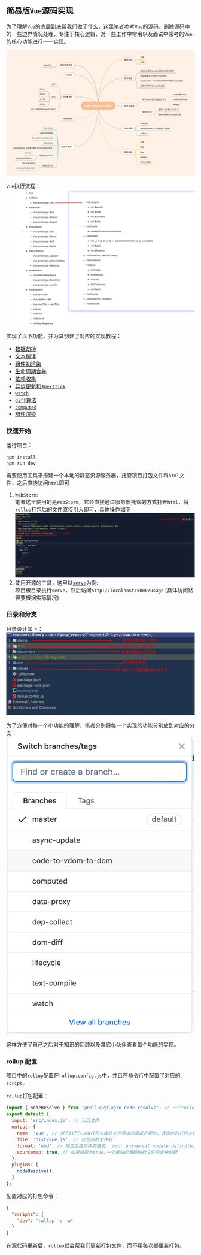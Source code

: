 ## 简易版`Vue`源码实现

为了理解`Vue`的底层到底帮我们做了什么，这里笔者参考`Vue`的源码，删除源码中的一些边界情况处理，专注于核心逻辑，对一些工作中常用以及面试中常考的`Vue`的核心功能进行一一实现。

![](https://raw.githubusercontent.com/wangkaiwd/drawing-bed/master/Vue%20Source%20Code.jpg)

`Vue`执行流程：
![](https://raw.githubusercontent.com/wangkaiwd/drawing-bed/master/20210113110645.png)

实现了以下功能，并为其创建了对应的实现教程：

* [数据劫持](https://github.com/wangkaiwd/vue-core-theory/blob/master/document/01.data-proxy.md)
* [文本编译](https://github.com/wangkaiwd/vue-core-theory/blob/master/document/02.template-compile.md)
* [组件初渲染](https://github.com/wangkaiwd/vue-core-theory/blob/master/document/03.initial-render.md)
* [生命周期合并](https://github.com/wangkaiwd/vue-core-theory/blob/master/document/04.lifecycle-merge.md)
* [依赖收集](https://github.com/wangkaiwd/vue-core-theory/blob/master/document/05.collect-dependency.md)
* [异步更新和`$nextTick`](https://github.com/wangkaiwd/vue-core-theory/blob/master/document/06.async-update.md)
* [`watch`](https://github.com/wangkaiwd/vue-core-theory/blob/master/document/07.watch.md)
* [`diff`算法](https://github.com/wangkaiwd/vue-core-theory/blob/master/document/08.dom-diff.md)
* [`computed`](https://github.com/wangkaiwd/vue-core-theory/blob/master/document/09.computed.md)
* [组件渲染](https://github.com/wangkaiwd/vue-core-theory/blob/master/document/10.render-component.md)

### 快速开始

运行项目：

```shell
npm install
npm run dev
```

需要使用工具来搭建一个本地的静态资源服务器，托管项目打包文件和`html`文件，之后直接访问`html`即可

1. `WebStorm`:  
   笔者这里使用的是`WebStorm`，它会直接通过服务器托管的方式打开`html`，将`rollup`打包后的文件直接引入即可，具体操作如下
   ![](https://raw.githubusercontent.com/wangkaiwd/drawing-bed/master/20210103160237.png)
2. 使用开源的工具，这里以[`serve`](https://github.com/vercel/serve)为例:  
   项目根目录执行`serve`，然后访问`http://localhost:5000/usage` (具体访问路径要根据实际情况)

### 目录和分支

目录设计如下：
![](https://raw.githubusercontent.com/wangkaiwd/drawing-bed/master/20210103161708.png)

为了方便对每一个小功能的理解，笔者分别将每一个实现的功能分别放到对应的分支：
![](https://raw.githubusercontent.com/wangkaiwd/drawing-bed/master/20210103161936.png)

这样方便了自己之后对于知识的回顾以及其它小伙伴查看每个功能的实现。

### rollup 配置

项目中的`rollup`配置在`rollup.config.js`中，并且在命令行中配置了对应的`script`。

`rollup`打包配置：

```javascript
import { nodeResolve } from '@rollup/plugin-node-resolve'; // 一个rollup插件，对在node_modules中使用的第三方模块，使用node解析算法来定位模块
export default {
  input: 'src/index.js', // 入口文件
  output: {
    name: 'Vue', // 对于iiff/umd打包生成的文件导出的值是必要的，表示你的打包文件的全局变量名
    file: 'dist/vue.js', // 打包后的文件名
    format: 'umd', // 指定生成文件的格式， umd: universal module definite, work as adm,cjs and iife all in one
    sourcemap: true, // 如果设置为true,一个单独的源码映射文件将会被创建
  },
  plugins: [
    nodeResolve(),
  ]
};
```

配置对应的打包命令：

```json
{
  "scripts": {
    "dev": "rollup -c -w"
  }
}
```

在源代码更新后，`rollup`就会帮我们更新打包文件，而不用每次都重新打包。
